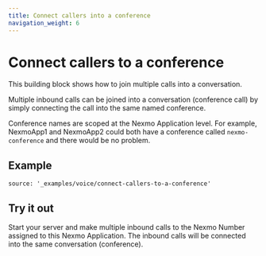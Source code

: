 ```yaml
---
title: Connect callers into a conference
navigation_weight: 6
---
```


# Connect callers to a conference

This building block shows how to join multiple calls into a conversation.

Multiple inbound calls can be joined into a conversation (conference
call) by simply connecting the call into the same named
conference.

Conference names are scoped at the Nexmo Application
level. For example, NexmoApp1 and NexmoApp2 could both have a
conference called `nexmo-conference` and there would be no problem.

## Example

```building_blocks
source: '_examples/voice/connect-callers-to-a-conference'
```

## Try it out

Start your server and make multiple inbound calls to the Nexmo Number
assigned to this Nexmo Application. The inbound calls will be connected
into the same conversation (conference).
